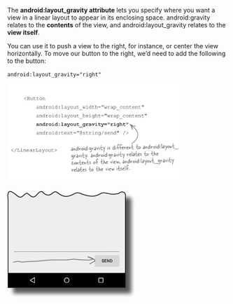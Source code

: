 The **android:layout_gravity attribute** lets you specify where you want a view in a linear layout to appear in its enclosing space. android:gravity relates to the **contents** of the view, and android:layout_gravity relates to the **view itself**. 

You can use it to push a view to the right, for instance, or center the view horizontally. To move our button to the right, we’d need to add the following to the button:
```
android:layout_gravity="right"
```



![](.guides/img/14.png)

![](.guides/img/15.png)